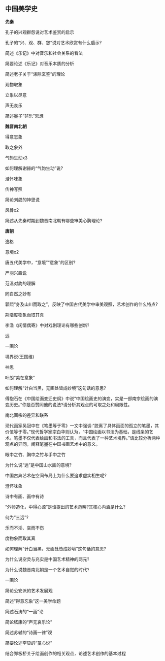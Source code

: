 ## 中国美学史
**先秦**

孔⼦的兴观群怨说对艺术鉴赏的启⽰ 

孔⼦的“兴、观、群、怨”说对艺术欣赏有什么启⽰?

简述《乐记》中对⾳乐和社会关系的看法

简要论述《乐记》对⾳乐本质的分析

简述⽼⼦关于“涤除⽞鉴”的理论 

观物取象 

⽴象以尽意 

声⽆哀乐 

简述墨⼦“⾮乐”思想 

**魏晋南北朝**

得意忘象 

取之象外

⽓韵⽣动x3

如何理解谢赫的“⽓韵⽣动”说?

澄怀味象

传神写照

简论刘勰的神思说 

风⾻x2

简述从先秦时期到魏晋南北朝有哪些审美⼼胸理论? 

**唐朝**

逸格

意境x2

唐五代美学中，“意境”“意象”的区别? 

严⽻兴趣说 

范温对韵的理解

同⾃然之妙有

郭熙“⾝及⼭川⽽取之”，反映了中国古代美学中审美观照，艺术创作的什么特点?

荆浩度物象⽽取其真 

李渔《闲情偶寄》中对戏剧理论有哪些创新?

远 

⼀画论 

境界说(王国维)



神思 

叶朗“美在意象” 

如何理解“计⽩当⿊，⽆画处皆成妙境”这句话的意思?

傅抱⽯在《中国绘画变迁史纲》中说“中国绘画史的演变，实是⼀部南宗绘画的演变历史。”你是否赞同他的说法?请分析其观点的可取之处和局限性。

南北画宗的差异和联系 

现代画家吴冠中在《笔墨等于零》⼀⽂中强调:“脱离了具体画⾯的孤⽴的笔墨，其价值等于零。”现代哲学家宗⽩华则认为，“中国绘画以书法为基础，是线条的艺术。笔墨不仅代表绘画和书法的⼯具，⽽且代表了⼀种艺术境界。”请⽐较分析两种观点的异同，阐释笔墨在中国书画艺术中的意义。 





眼中之⽵、胸中之⽵与⼿中之⽵

为什么说“远”是中国⼭⽔画的意境? 

中国古典艺术在空间布局上为什么要追求虚实相⽣呢?

澄怀味象 



诗中有画、画中有诗

“外师造化，中得⼼源”是谁提出的艺术范畴?其核⼼内涵是什么? 

何为“三远”? 

乐⽽不淫、哀⽽不伤 



度物象⽽取其真

如何理解“计⽩当⿊，⽆画处皆成妙境”这句话的意思?

为什么说空灵与充实是中国艺术精神的两元? 

为什么说魏晋南北朝是⼀个艺术⾃觉的时代?





⼀画论




简论公安派的艺术发展观 





简述“得意忘象”这⼀美学命题 



简述⽯涛的“⼀画”论

简论嵇康的“声⽆哀乐论” 

简述苏轼的“诗画⼀律”观 



简要论述李贽的“童⼼说”

结合郑板桥关于绘画创作的相关观点，论述艺术创作的基本过程
